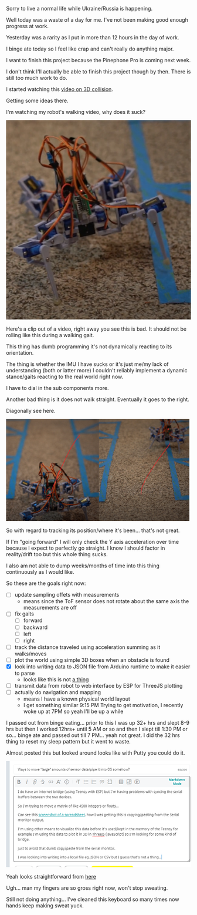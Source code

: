 Sorry to live a normal life while Ukraine/Russia is happening.

Well today was a waste of a day for me. I've not been making good enough progress at work.

Yesterday was a rarity as I put in more than 12 hours in the day of work.

I binge ate today so I feel like crap and can't really do anything major.

I want to finish this project because the Pinephone Pro is coming next week.

I don't think I'll actually be able to finish this project though by then. There is still too much work to do.

I started watching this [video on 3D collision](https://www.youtube.com/watch?v=wVhSQHKvBW4).

Getting some ideas there.

I'm watching my robot's walking video, why does it suck?

<img src="../../media/02-25-2022--walking-frame.PNG"/>

Here's a clip out of a video, right away you see this is bad. It should not be rolling like this during a walking gait.

This thing has dumb programming it's not dynamically reacting to its orientation.

The thing is whether the IMU I have sucks or it's just me/my lack of understanding (both or latter more) I couldn't reliably implement a dynamic stance/gaits reacting to the real world right now.

I have to dial in the sub components more.

Another bad thing is it does not walk straight. Eventually it goes to the right.

Diagonally see here.

<img src="../../media/02-25-2022--does-not-walk-straight.png" width="500"/>

So with regard to tracking its position/where it's been... that's not great.

If I'm "going forward" I will only check the Y axis acceleration over time because I expect to perfectly go straight. I know I should factor in reality/drift too but this whole thing sucks.

I also am not able to dump weeks/months of time into this thing continuously as I would like.

So these are the goals right now:

- [ ] update sampling offets with measurements
  - means since the ToF sensor does not rotate about the same axis the measurements are off
- [ ] fix gaits
  - [ ] forward
  - [ ] backward
  - [ ] left
  - [ ] right
- [ ] track the distance traveled using acceleration summing as it walks/moves
- [ ] plot the world using simple 3D boxes when an obstacle is found
- [x] look into writing data to JSON file from Arduino runtime to make it easier to parse
  - looks like this is not [a thing](https://arduino.stackexchange.com/questions/79177/reading-and-writing-to-a-json-file-on-the-desktop-from-arduino)
- [ ] transmit data from robot to web interface by ESP for ThreeJS plotting
- [ ] actually do navigation and mapping
  - means I have a known physical world layout
  - I get something similar
9:15 PM
Trying to get motivation, I recently woke up at 7PM so yeah I'll be up a while

I passed out from binge eating... prior to this I was up 32+ hrs and slept 8-9 hrs but then I worked 12hrs+ until 5 AM or so and then I slept till 1:30 PM or so... binge ate and passed out till 7 PM... yeah not great. I did the 32 hrs thing to reset my sleep pattern but it went to waste.

Almost posted this but looked around looks like with Putty you could do it.

<img src="../../media/02-25-2022--almost.PNG"/>

Yeah looks straightforward from [here](https://forum.arduino.cc/t/how-to-export-data-from-arduino-serial-monitor-to-a-csv-or-txt-file/354651/4)

Ugh... man my fingers are so gross right now, won't stop sweating.

Still not doing anything... I've cleaned this keyboard so many times now hands keep making sweat yuck.

